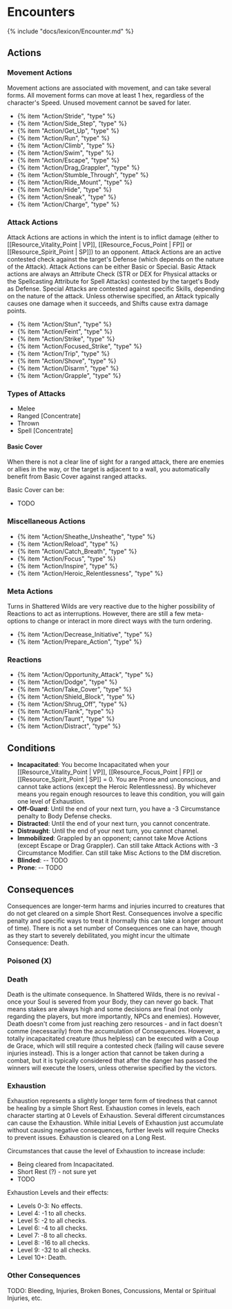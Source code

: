 # Encounters

{% include "docs/lexicon/Encounter.md" %}

## Actions

### Movement Actions

Movement actions are associated with movement, and can take several forms. All movement forms can move at least 1 hex, regardless of the character's Speed. Unused movement cannot be saved for later.

* {% item "Action/Stride", "type" %}
* {% item "Action/Side_Step", "type" %}
* {% item "Action/Get_Up", "type" %}
* {% item "Action/Run", "type" %}
* {% item "Action/Climb", "type" %}
* {% item "Action/Swim", "type" %}
* {% item "Action/Escape", "type" %}
* {% item "Action/Drag_Grappler", "type" %}
* {% item "Action/Stumble_Through", "type" %}
* {% item "Action/Ride_Mount", "type" %}
* {% item "Action/Hide", "type" %}
* {% item "Action/Sneak", "type" %}
* {% item "Action/Charge", "type" %}

### Attack Actions

Attack Actions are actions in which the intent is to inflict damage (either to [[Resource_Vitality_Point | VP]], [[Resource_Focus_Point | FP]] or [[Resource_Spirit_Point | SP]]) to an opponent. Attack Actions are an active contested check against the target's Defense (which depends on the nature of the Attack). Attack Actions can be either Basic or Special. Basic Attack actions are always an Attribute Check (STR or DEX for Physical attacks or the Spellcasting Attribute for Spell Attacks) contested by the target's Body as Defense. Special Attacks are contested against specific Skills, depending on the nature of the attack. Unless otherwise specified, an Attack typically causes one damage when it succeeds, and Shifts cause extra damage points.

* {% item "Action/Stun", "type" %}
* {% item "Action/Feint", "type" %}
* {% item "Action/Strike", "type" %}
* {% item "Action/Focused_Strike", "type" %}
* {% item "Action/Trip", "type" %}
* {% item "Action/Shove", "type" %}
* {% item "Action/Disarm", "type" %}
* {% item "Action/Grapple", "type" %}

### Types of Attacks

* Melee
* Ranged [Concentrate]
* Thrown
* Spell [Concentrate]

#### Basic Cover

When there is not a clear line of sight for a ranged attack, there are enemies or allies in the way, or the target is adjacent to a wall, you automatically benefit from Basic Cover against ranged attacks.

Basic Cover can be:

* TODO

### Miscellaneous Actions

* {% item "Action/Sheathe_Unsheathe", "type" %}
* {% item "Action/Reload", "type" %}
* {% item "Action/Catch_Breath", "type" %}
* {% item "Action/Focus", "type" %}
* {% item "Action/Inspire", "type" %}
* {% item "Action/Heroic_Relentlessness", "type" %}

### Meta Actions

Turns in Shattered Wilds are very reactive due to the higher possibility of Reactions to act as interruptions. However, there are still a few meta-options to change or interact in more direct ways with the turn ordering.

* {% item "Action/Decrease_Initiative", "type" %}
* {% item "Action/Prepare_Action", "type" %}

### Reactions

* {% item "Action/Opportunity_Attack", "type" %}
* {% item "Action/Dodge", "type" %}
* {% item "Action/Take_Cover", "type" %}
* {% item "Action/Shield_Block", "type" %}
* {% item "Action/Shrug_Off", "type" %}
* {% item "Action/Flank", "type" %}
* {% item "Action/Taunt", "type" %}
* {% item "Action/Distract", "type" %}

## Conditions

* **Incapacitated**: You become Incapacitated when your [[Resource_Vitality_Point | VP]], [[Resource_Focus_Point | FP]] or [[Resource_Spirit_Point | SP]] = 0. You are Prone and unconscious, and cannot take actions (except the Heroic Relentlessness). By whichever means you regain enough resources to leave this condition, you will gain one level of Exhaustion.
* **Off-Guard**: Until the end of your next turn, you have a -3 Circumstance penalty to Body Defense checks.
* **Distracted**: Until the end of your next turn, you cannot concentrate.
* **Distraught**: Until the end of your next turn, you cannot channel.
* **Immobilized**: Grappled by an opponent; cannot take Move Actions (except Escape or Drag Grappler). Can still take Attack Actions with -3 Circumstance Modifier. Can still take Misc Actions to the DM discretion.
* **Blinded**: -- TODO
* **Prone**: -- TODO

## Consequences

Consequences are longer-term harms and injuries incurred to creatures that do not get cleared on a simple Short Rest. Consequences involve a specific penalty and specific ways to treat it (normally this can take a longer amount of time). There is not a set number of Consequences one can have, though as they start to severely debilitated, you might incur the ultimate Consequence: Death.

### Poisoned (X)

### Death

Death is the ultimate consequence. In Shattered Wilds, there is no revival - once your Soul is severed from your Body, they can never go back. That means stakes are always high and some decisions are final (not only regarding the players, but more importantly, NPCs and enemies). However, Death doesn't come from just reaching zero resources - and in fact doesn't comme (necessarily) from the accumulation of Consequences. However, a totally incapacitated creature (thus helpless) can be executed with a Coup de Grace, which will still require a contested check (failing will cause severe injuries instead). This is a longer action that cannot be taken during a combat, but it is typically considered that after the danger has passed the winners will execute the losers, unless otherwise specified by the victors.

### Exhaustion

Exhaustion represents a slightly longer term form of tiredness that cannot be healing by a simple Short Rest. Exhaustion comes in levels, each character starting at 0 Levels of Exhaustion. Several different circumstances can cause the Exhaustion. While initial Levels of Exhaustion just accumulate without causing negative consequences, further levels will require Checks to prevent issues. Exhaustion is cleared on a Long Rest.

Circumstances that cause the level of Exhaustion to increase include:

* Being cleared from Incapacitated.
* Short Rest (?) - not sure yet
* TODO

Exhaustion Levels and their effects:

* Levels 0-3: No effects.
* Level 4: -1 to all checks.
* Level 5: -2 to all checks.
* Level 6: -4 to all checks.
* Level 7: -8 to all checks.
* Level 8: -16 to all checks.
* Level 9: -32 to all checks.
* Level 10+: Death.

### Other Consequences

TODO: Bleeding, Injuries, Broken Bones, Concussions, Mental or Spiritual Injuries, etc.
